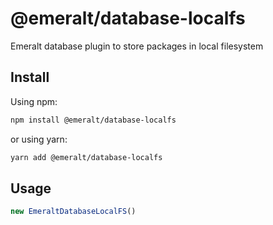 # @emeralt/database-localfs
Emeralt database plugin to store packages in local filesystem

## Install

Using npm:

```sh
npm install @emeralt/database-localfs
```

or using yarn:

```sh
yarn add @emeralt/database-localfs
```

## Usage

```ts
new EmeraltDatabaseLocalFS()
```
